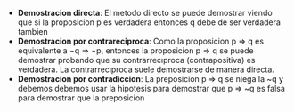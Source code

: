 - **Demostracion directa**: 
	El metodo directo se puede demostrar viendo que si la proposicion p es verdadera entonces q debe de ser verdadera tambien
- **Demostracion por contrareciproca**:
	Como la proposicion p ⇒ q es equivalente a ¬q ⇒ ¬p, entonces la proposicion p ⇒ q se puede demostrar probando que su contrarrecıproca (contrapositiva) es verdadera. La contrarrecıproca suele demostrarse de manera directa.
- **Demostracion  por contradiccion**: 
	La preposicion p ⇒ q se niega la ~q y debemos debemos usar la hipotesis para demostrar que p $\Rightarrow$ ~q es falsa para demostrar que la preposicion 
